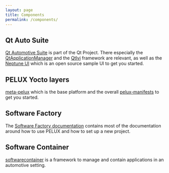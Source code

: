 ```yaml
---
layout: page
title: Components
permalink: /components/
---
```


## Qt Auto Suite

[Qt Automotive Suite](https://www.qt.io/qt-automotive-suite/) is part of the Qt Project. There especially the [QtApplicationManager](https://doc.qt.io/QtApplicationManager/) and the [QtIvi](https://doc.qt.io/QtIVI/index.html) framework are relevant, as well as the [Neptune UI](https://doc.qt.io/NeptuneUI/index.html) which is an open source sample UI to get you started.

## PELUX Yocto layers

[meta-pelux](https://github.com/pelagicore/meta-pelux) which is the base platform and the overall [pelux-manifests](https://github.com/Pelagicore/pelux-manifests) to get you started.

## Software Factory

The [Software Factory documentation](https://pelagicore.github.io/software-factory/) contains most of the documentation around how to use PELUX and how to set up a new project.

## Software Container

[softwarecontainer](https://github.com/Pelagicore/softwarecontainer) is a framework to manage and contain applications in an automotive setting.
